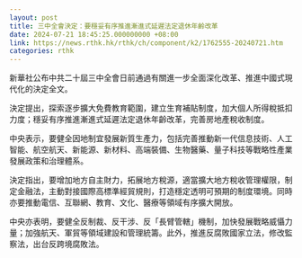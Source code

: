 ```yaml
---
layout: post
title: 三中全會決定：要穩妥有序推進漸進式延遲法定退休年齡改革
date: 2024-07-21 18:45:25.000000000 +08:00
link: https://news.rthk.hk/rthk/ch/component/k2/1762555-20240721.htm
categories: rthk
---
```


新華社公布中共二十屆三中全會日前通過有關進一步全面深化改革、推進中國式現代化的決定全文。

決定提出，探索逐步擴大免費教育範圍，建立生育補貼制度，加大個人所得稅抵扣力度；穩妥有序推進漸進式延遲法定退休年齡改革，完善房地產稅收制度。

中央表示，要健全因地制宜發展新質生產力，包括完善推動新一代信息技術、人工智能、航空航天、新能源、新材料、高端裝備、生物醫藥、量子科技等戰略性產業發展政策和治理體系。

決定指出，要增加地方自主財力，拓展地方稅源，適當擴大地方稅收管理權限，制定金融法，主動對接國際高標準經貿規則，打造穩定透明可預期的制度環境。同時亦要推動電信、互聯網、教育、文化、醫療等領域有序擴大開放。

中央亦表明，要健全反制裁、反干涉、反「長臂管轄」機制，加快發展戰略威懾力量；加強航天、軍貿等領域建設和管理統籌。此外，推進反腐敗國家立法，修改監察法，出台反跨境腐敗法。

